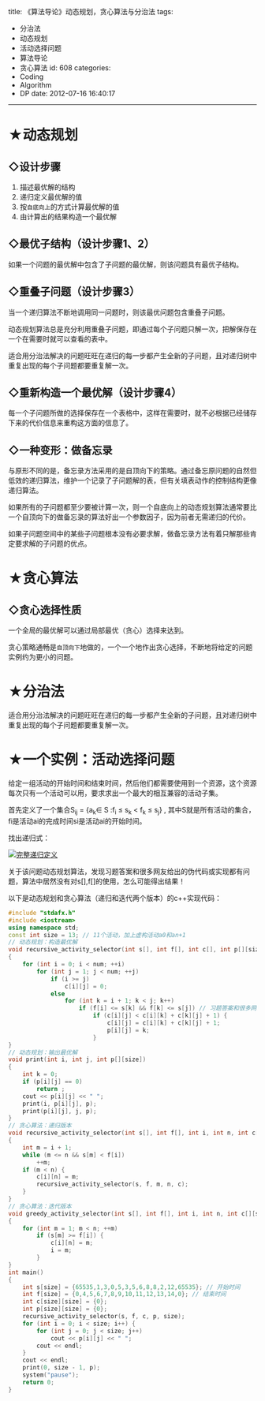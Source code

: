 title: 《算法导论》动态规划，贪心算法与分治法
tags:
  - 分治法
  - 动态规划
  - 活动选择问题
  - 算法导论
  - 贪心算法
id: 608
categories:
  - Coding
  - Algorithm
  - DP
date: 2012-07-16 16:40:17
---

# ★动态规划

## ◇设计步骤

1.  描述最优解的结构
2.  递归定义最优解的值
3.  按`自底向上`的方式计算最优解的值
4.  由计算出的结果构造一个最优解

## ◇最优子结构（设计步骤1、2）

如果一个问题的最优解中包含了子问题的最优解，则该问题具有最优子结构。

## ◇重叠子问题（设计步骤3）

当一个递归算法不断地调用同一问题时，则该最优问题包含重叠子问题。

动态规划算法总是充分利用重叠子问题，即通过每个子问题只解一次，把解保存在一个在需要时就可以查看的表中。

适合用分治法解决的问题旺旺在递归的每一步都产生全新的子问题，且对递归树中重复出现的每个子问题都要重复解一次。

## ◇重新构造一个最优解（设计步骤4）

每一个子问题所做的选择保存在一个表格中，这样在需要时，就不必根据已经储存下来的代价信息来重构这方面的信息了。

## ◇一种变形：做备忘录

与原形不同的是，备忘录方法采用的是自顶向下的策略。通过备忘原问题的自然但低效的递归算法，维护一个记录了子问题解的表，但有关填表动作的控制结构更像递归算法。

如果所有的子问题都至少要被计算一次，则一个自底向上的动态规划算法通常要比一个自顶向下的做备忘录的算法好出一个参数因子，因为前者无需递归的代价。

如果子问题空间中的某些子问题根本没有必要求解，做备忘录方法有着只解那些肯定要求解的子问题的优点。

# ★贪心算法

## ◇贪心选择性质

一个全局的最优解可以通过局部最优（贪心）选择来达到。

贪心策略通畅是`自顶向下`地做的，一个一个地作出贪心选择，不断地将给定的问题实例约为更小的问题。

# ★分治法

适合用分治法解决的问题旺旺在递归的每一步都产生全新的子问题，且对递归树中重复出现的每个子问题都要重复解一次。

# ★一个实例：活动选择问题

给定一组活动的开始时间和结束时间，然后他们都需要使用到一个资源，这个资源每次只有一个活动可以用，要求求出一个最大的相互兼容的活动子集。

首先定义了一个集合S<sub>ij</sub> = {a<sub>k</sub>∈ S :f<sub>i</sub> ≤ s<sub>k</sub> &lt; f<sub>k</sub> ≤ s<sub>j</sub>} , 其中S就是所有活动的集合，fi是活动ai的完成时间si是活动ai的开始时间。

找出递归式：

[![完整递归定义](http://img170.poco.cn/mypoco/myphoto/20120716/16/64924895201207161559561748324268178_000.gif "完整递归定义")](http://img170.poco.cn/mypoco/myphoto/20120716/16/64924895201207161559561748324268178_000.gif)

关于该问题动态规划算法，发现习题答案和很多网友给出的伪代码或实现都有问题，算法中居然没有对s[],f[]的使用，怎么可能得出结果！

以下是动态规划和贪心算法（递归和迭代两个版本）的c++实现代码：

``` C++
#include "stdafx.h"
#include <iostream>
using namespace std;
const int size = 13; // 11个活动，加上虚构活动a0和an+1
// 动态规划：构造最优解
void recursive_activity_selector(int s[], int f[], int c[], int p[][size], int num)
{
	for (int i = 0; i < num; ++i)
		for (int j = 1; j < num; ++j)
			if (i >= j)
				c[i][j] = 0;
			else
				for (int k = i + 1; k < j; k++)
					if (f[i] <= s[k] && f[k] <= s[j]) // 习题答案和很多网友给出的伪代码或实现都没有这句，显然有问题
						if (c[i][j] < c[i][k] + c[k][j] + 1) {
							c[i][j] = c[i][k] + c[k][j] + 1;
							p[i][j] = k;
						}
}
// 动态规划：输出最优解
void print(int i, int j, int p[][size])
{
	int k = 0;
	if (p[i][j] == 0)
		return ;
	cout << p[i][j] << " ";
	print(i, p[i][j], p);
	print(p[i][j], j, p);
}
// 贪心算法：递归版本
void recursive_activity_selector(int s[], int f[], int i, int n, int c[][size])
{
	int m = i + 1;
	while (m <= n && s[m] < f[i])
		++m;
	if (m < n) {
		c[i][n] = m;
		recursive_activity_selector(s, f, m, n, c);
	}
}
// 贪心算法：迭代版本
void greedy_activity_selector(int s[], int f[], int i, int n, int c[][size])
{
	for (int m = 1; m < n; ++m)
		if (s[m] >= f[i]) {
			c[i][n] = m;
			i = m;
		}
}
int main()
{
	int s[size] = {65535,1,3,0,5,3,5,6,8,8,2,12,65535}; // 开始时间
	int f[size] = {0,4,5,6,7,8,9,10,11,12,13,14,0}; // 结束时间
	int c[size][size] = {0};
	int p[size][size] = {0};
	recursive_activity_selector(s, f, c, p, size);
	for (int i = 0; i < size; i++) {
		for (int j = 0; j < size; j++)
			cout << p[i][j] << " ";
		cout << endl;
	}
	cout << endl;
	print(0, size - 1, p);
	system("pause");
	return 0;
}
```




